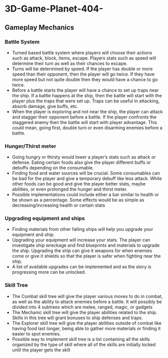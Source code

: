 # 3D-Game-Planet-404-

## Gameplay Mechanics
### Battle System
* Turned based battle system where players will choose their actions such as attack, block, items, escape. Players stats such as speed will determine their turn as well as their chances to escape.
* Turns will be determined by speed. If the player has double or more speed than their opponent, then the player will go twice. If they have more speed but not quite double then they would have a chance to go twice. 
* Before a battle starts the player will have a chance to set up traps near the ship. If a battle happens at the ship, then the battle will start with the player plus the traps that were set up. Traps can be useful in attacking, absorb damage, give buffs, etc.
* When the player is exploring and not near the ship, the player can attack and stagger their opponent before a battle. If the player confronts the staggered enemy then the battle will start with player advantage. This could mean, going first, double turn or even disarming enemies before a battle.

### Hunger/Thirst meter
* Going hungry or thirsty would lower a player’s stats such as attack or defense. Eating certain foods also give the player different buffs or debuffs depending on the consumable.
* Finding food and water sources will be crucial. Some consumables can be bad for the player and give a temporary debuff like less attack. While other foods can be good and give the player better stats, maybe abilities, or even prolonged the hunger and thirst meter.
* Possible implementations could include either a bar similar to health or be shown as a percentage. Some effects would be as simple as decreasing/increasing health or certain stats

### Upgrading equipment and ships
* Finding materials from other falling ships will help you upgrade your equipment and ship.
* Upgrading your equipment will increase your stats. The player can investigate ship wreckage and find blueprints and materials to upgrade the ship. Upgrading the ship can give it weapons for when enemies come or give it shields so that the player is safer when fighting near the ship.
* A list of available upgrades can be implemented and as the story is progressing more can be unlocked.

### Skill Tree
* The Combat skill tree will give the player various moves to do in combat, as well as the ability to attack enemies before a battle. It will possibly be divided into 4 subtrees which are melee, ranged, magic, or gadgets 
* The Mechanic skill tree will give the player abilities related to the ship. Skills in this tree will grant bonuses to ship defenses and traps.
* The Explorer skill tree will give the player abilities outside of combat like having food last longer, being able to gather more materials or finding it easier to spot enemies.
* Possible way to implement skill tree is a list containing all the skills organized by the type of skill where all of the skills are initially locked until the player gets the skill
